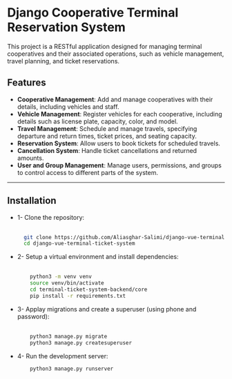 # Django Cooperative Terminal Reservation System

This project is a RESTful application designed for managing terminal cooperatives and their associated operations, such as vehicle management, travel planning, and ticket reservations.

## Features

- **Cooperative Management**: Add and manage cooperatives with their details, including vehicles and staff.
- **Vehicle Management**: Register vehicles for each cooperative, including details such as license plate, capacity, color, and model.
- **Travel Management**: Schedule and manage travels, specifying departure and return times, ticket prices, and seating capacity.
- **Reservation System**: Allow users to book tickets for scheduled travels.
- **Cancellation System**: Handle ticket cancellations and returned amounts.
- **User and Group Management**: Manage users, permissions, and groups to control access to different parts of the system.

---


## Installation

- 1- Clone the repository: <br><br>
     ```bash
       git clone https://github.com/Aliasghar-Salimi/django-vue-terminal-ticket-system.git
       cd django-vue-terminal-ticket-system

- 2- Setup a virtual environment and install dependencies: <br><br>
    ```bash 
        python3 -m venv venv
        source venv/bin/activate
        cd terminal-ticket-system-backend/core
        pip install -r requirements.txt
  

- 3- Applay migrations and create a superuser (using phone and password): <br><br>
    ```bash  
        python3 manage.py migrate
        python3 manage.py createsuperuser

- 4- Run the development server:
  ```bash
      python3 manage.py runserver
  
